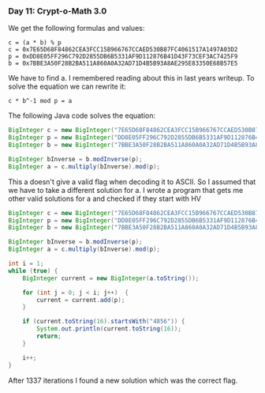 ### Day 11: Crypt-o-Math 3.0

We get the following formulas and values:

```
c = (a * b) % p
c = 0x7E65D68F84862CEA3FCC15B966767CCAED530B87FC4061517A1497A03D2
p = 0xDD8E05FF296C792D2855DB6B5331AF9D112876B41D43F73CEF3AC7425F9
b = 0x7BBE3A50F28B2BA511A860A0A32AD71D4B5B93A8AE295E83350E68B57E5
```

We have to find a. I remembered reading about this in last years writeup.
To solve the equation we can rewrite it:

`c * b^-1 mod p = a`

The following Java code solves the equation:

```java
BigInteger c = new BigInteger("7E65D68F84862CEA3FCC15B966767CCAED530B87FC4061517A1497A03D2", 16);
BigInteger p = new BigInteger("DD8E05FF296C792D2855DB6B5331AF9D112876B41D43F73CEF3AC7425F9", 16);
BigInteger b = new BigInteger("7BBE3A50F28B2BA511A860A0A32AD71D4B5B93A8AE295E83350E68B57E5",16);

BigInteger bInverse = b.modInverse(p);
BigInteger a = c.multiply(bInverse).mod(p);
```

This a doesn't give a valid flag when decoding it to ASCII. So I assumed that we have to take a different solution for
a. I wrote a program that gets me other valid solutions for a and checked if they start with HV

```java
BigInteger c = new BigInteger("7E65D68F84862CEA3FCC15B966767CCAED530B87FC4061517A1497A03D2", 16);
BigInteger p = new BigInteger("DD8E05FF296C792D2855DB6B5331AF9D112876B41D43F73CEF3AC7425F9", 16);
BigInteger b = new BigInteger("7BBE3A50F28B2BA511A860A0A32AD71D4B5B93A8AE295E83350E68B57E5",16);

BigInteger bInverse = b.modInverse(p);
BigInteger a = c.multiply(bInverse).mod(p);

int i = 1;
while (true) {
    BigInteger current = new BigInteger(a.toString());

    for (int j = 0; j < i; j++)  {
        current = current.add(p);
    }

    if (current.toString(16).startsWith("4856")) {
        System.out.println(current.toString(16));
        return;
    }

    i++;
}
```

After 1337 iterations I found a new solution which was the correct flag.

